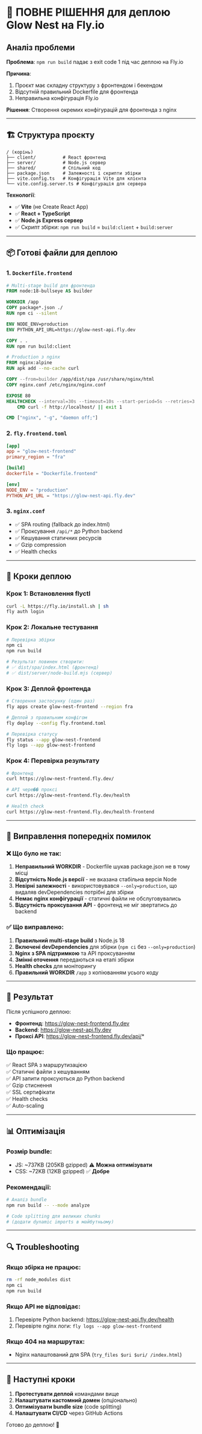 # 🚀 ПОВНЕ РІШЕННЯ для деплою Glow Nest на Fly.io

## Аналіз проблеми

**Проблема**: `npm run build` падає з exit code 1 під час деплою на Fly.io

**Причина**: 
1. Проєкт має складну структуру з фронтендом і бекендом
2. Відсутній правильний Dockerfile для фронтенда  
3. Неправильна конфігурація Fly.io

**Рішення**: Створення окремих конфігурацій для фронтенда з nginx

---

## 🏗️ Структура проєкту

```
/ (корінь)
├── client/          # React фронтенд
├── server/          # Node.js сервер  
├── shared/          # Спільний код
├── package.json     # Залежності і скрипти збірки
├── vite.config.ts   # Конфігурація Vite для клієнта
└── vite.config.server.ts # Конфігурація для сервера
```

**Технології**:
- ✅ **Vite** (не Create React App)
- ✅ **React + TypeScript**  
- ✅ **Node.js Express сервер**
- ✅ Скрипт збірки: `npm run build` = `build:client` + `build:server`

---

## 📦 Готові файли для деплою

### 1. `Dockerfile.frontend` 
```dockerfile
# Multi-stage build для фронтенда
FROM node:18-bullseye AS builder

WORKDIR /app
COPY package*.json ./
RUN npm ci --silent

ENV NODE_ENV=production
ENV PYTHON_API_URL=https://glow-nest-api.fly.dev

COPY . .
RUN npm run build:client

# Production з nginx
FROM nginx:alpine
RUN apk add --no-cache curl

COPY --from=builder /app/dist/spa /usr/share/nginx/html
COPY nginx.conf /etc/nginx/nginx.conf

EXPOSE 80
HEALTHCHECK --interval=30s --timeout=10s --start-period=5s --retries=3 \
    CMD curl -f http://localhost/ || exit 1

CMD ["nginx", "-g", "daemon off;"]
```

### 2. `fly.frontend.toml`
```toml
[app]
app = "glow-nest-frontend"
primary_region = "fra"

[build]
dockerfile = "Dockerfile.frontend"

[env]
NODE_ENV = "production"
PYTHON_API_URL = "https://glow-nest-api.fly.dev"
```

### 3. `nginx.conf`
- ✅ SPA routing (fallback до index.html)
- ✅ Проксування `/api/*` до Python backend  
- ✅ Кешування статичних ресурсів
- ✅ Gzip compression
- ✅ Health checks

---

## 🚀 Кроки деплою

### Крок 1: Встановлення flyctl
```bash
curl -L https://fly.io/install.sh | sh
fly auth login
```

### Крок 2: Локальне тестування 
```bash
# Перевірка збірки
npm ci
npm run build

# Результат повинен створити:
# ✅ dist/spa/index.html (фронтенд)
# ✅ dist/server/node-build.mjs (сервер)
```

### Крок 3: Деплой фронтенда
```bash
# Створення застосунку (один раз)
fly apps create glow-nest-frontend --region fra

# Деплой з правильним конфігом
fly deploy --config fly.frontend.toml

# Перевірка статусу
fly status --app glow-nest-frontend
fly logs --app glow-nest-frontend
```

### Крок 4: Перевірка результату
```bash
# Фронтенд
curl https://glow-nest-frontend.fly.dev/

# API чере�� проксі
curl https://glow-nest-frontend.fly.dev/health

# Health check
curl https://glow-nest-frontend.fly.dev/health-frontend
```

---

## 🔧 Виправлення попередніх помилок

### ❌ Що було не так:
1. **Неправильний WORKDIR** - Dockerfile шукав package.json не в тому місці
2. **Відсутність Node.js версії** - не вказана стабільна версія Node  
3. **Невірні залежності** - використовувався `--only=production`, що видаляв devDependencies потрібні для збірки
4. **Немає nginx конфігурації** - статичні файли не обслуговувались
5. **Відсутність проксування API** - фронтенд не міг звертатись до backend

### ✅ Що виправлено:
1. **Правильний multi-stage build** з Node.js 18 
2. **Включені devDependencies** для збірки (`npm ci` без `--only=production`)
3. **Nginx з SPA підтримкою** та API проксуванням
4. **Змінні оточення** передаються на етапі збірки  
5. **Health checks** для моніторингу
6. **Правильний WORKDIR** `/app` з копіюванням усього коду

---

## 🌟 Результат

Після успішного деплою:

- **Фронтенд**: https://glow-nest-frontend.fly.dev
- **Backend**: https://glow-nest-api.fly.dev  
- **Проксі API**: https://glow-nest-frontend.fly.dev/api/*

### Що працює:
✅ React SPA з маршрутизацією  
✅ Статичні файли з кешуванням  
✅ API запити проксуються до Python backend  
✅ Gzip стиснення  
✅ SSL сертифікати  
✅ Health checks  
✅ Auto-scaling  

---

## 📊 Оптимізація

### Розмір bundle:
- JS: ~737KB (205KB gzipped) ⚠️ **Можна оптимізувати**
- CSS: ~72KB (12KB gzipped) ✅ **Добре**

### Рекомендації:
```bash
# Аналіз bundle
npm run build -- --mode analyze

# Code splitting для великих chunks
# (додати dynamic imports в майбутньому)
```

---

## 🔍 Troubleshooting

### Якщо збірка не працює:
```bash
rm -rf node_modules dist
npm ci
npm run build
```

### Якщо API не відповідає:
1. Перевірте Python backend: https://glow-nest-api.fly.dev/health
2. Перевірте nginx логи: `fly logs --app glow-nest-frontend`

### Якщо 404 на маршрутах:
- Nginx налаштований для SPA (`try_files $uri $uri/ /index.html`)

---

## 📝 Наступні кроки

1. **Протестувати деплой** командами вище
2. **Налаштувати кастомний домен** (опціонально)
3. **Оптимізувати bundle size** (code splitting)
4. **Налаштувати CI/CD** через GitHub Actions

Готово до деплою! 🎉
